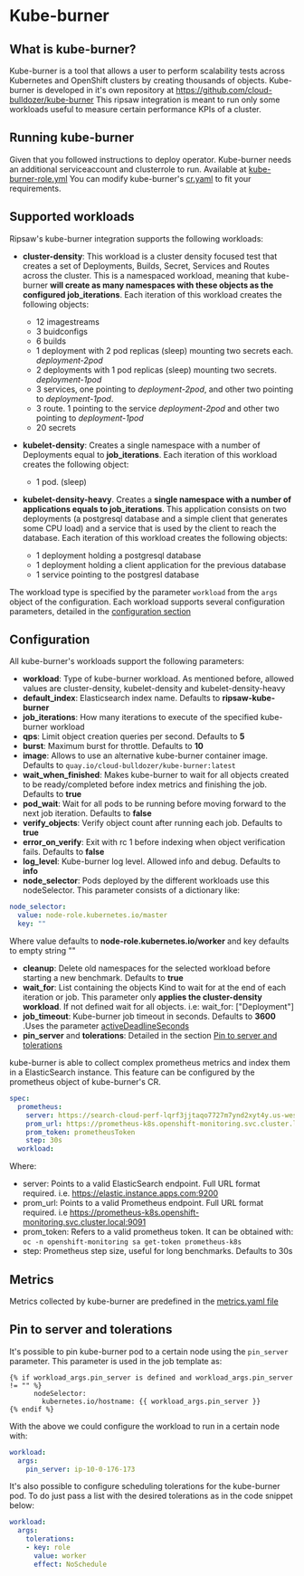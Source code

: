# Kube-burner

## What is kube-burner?

Kube-burner is a tool that allows a user to perform scalability tests across Kubernetes and OpenShift clusters by creating thousands of objects. Kube-burner is developed in it's own repository at https://github.com/cloud-bulldozer/kube-burner
This ripsaw integration is meant to run only some workloads useful to measure certain performance KPIs of a cluster.

## Running kube-burner

Given that you followed instructions to deploy operator. Kube-burner needs an additional serviceaccount and clusterrole to run. Available at [kube-burner-role.yml](../resources/kube-burner-role.yml)
You can modify kube-burner's [cr.yaml](../resources/crds/ripsaw_v1alpha1_kube-burner_cr.yaml) to fit your requirements.

## Supported workloads

Ripsaw's kube-burner integration supports the following workloads:

- **cluster-density**: This workload is a cluster density focused test that creates a set of Deployments, Builds, Secret, Services and Routes across the cluster. This is a namespaced workload, meaning that kube-burner **will create as many namespaces with these objects as the configured job_iterations**. 
Each iteration of this workload creates the following objects:
  - 12 imagestreams
  - 3 buidconfigs
  - 6 builds
  - 1 deployment with 2 pod replicas (sleep) mounting two secrets each. *deployment-2pod*
  - 2 deployments with 1 pod replicas (sleep) mounting two secrets. *deployment-1pod*
  - 3 services, one pointing to *deployment-2pod*, and other two pointing to *deployment-1pod*.
  - 3 route. 1 pointing to the service *deployment-2pod* and other two pointing to *deployment-1pod*
  - 20 secrets

- **kubelet-density**: Creates a single namespace with a number of Deployments equal to **job_iterations**.
Each iteration of this workload creates the following object:
  - 1 pod. (sleep)

- **kubelet-density-heavy**. Creates a **single namespace with a number of applications equals to job_iterations**. This application consists on two deployments (a postgresql database and a simple client that generates some CPU load) and a service that is used by the client to reach the database.
Each iteration of this workload creates the following objects:
  - 1 deployment holding a postgresql database
  - 1 deployment holding a client application for the previous database
  - 1 service pointing to the postgresl database

The workload type is specified by the parameter `workload` from the `args` object of the configuration. Each workload supports several configuration parameters, detailed in the [configuration section](#configuration)

## Configuration

All kube-burner's workloads support the following parameters:

- **workload**: Type of kube-burner workload. As mentioned before, allowed values are cluster-density, kubelet-density and kubelet-density-heavy
- **default_index**: Elasticsearch index name. Defaults to __ripsaw-kube-burner__
- **job_iterations**: How many iterations to execute of the specified kube-burner workload
- **qps**: Limit object creation queries per second. Defaults to __5__
- **burst**: Maximum burst for throttle. Defaults to __10__
- **image**: Allows to use an alternative kube-burner container image. Defaults to `quay.io/cloud-bulldozer/kube-burner:latest`
- **wait_when_finished**: Makes kube-burner to wait for all objects created to be ready/completed before index metrics and finishing the job. Defaults to __true__
- **pod_wait**: Wait for all pods to be running before moving forward to the next job iteration. Defaults to __false__
- **verify_objects**: Verify object count after running each job. Defaults to __true__
- **error_on_verify**: Exit with rc 1 before indexing when object verification fails. Defaults to __false__
- **log_level**: Kube-burner log level. Allowed info and debug. Defaults to __info__
- **node_selector**: Pods deployed by the different workloads use this nodeSelector. This parameter consists of a dictionary like:

```yaml
node_selector:
  value: node-role.kubernetes.io/master
  key: ""
```
Where value defaults to __node-role.kubernetes.io/worker__ and key defaults to empty string ""

- **cleanup**: Delete old namespaces for the selected workload before starting a new benchmark. Defaults to __true__
- **wait_for**: List containing the objects Kind to wait for at the end of each iteration or job. This parameter only **applies the cluster-density workload**. If not defined wait for all objects. i.e: wait_for: ["Deployment"]
- **job_timeout**: Kube-burner job timeout in seconds. Defaults to __3600__ .Uses the parameter [activeDeadlineSeconds](https://kubernetes.io/docs/concepts/workloads/controllers/job/#job-termination-and-cleanup)
- **pin_server** and **tolerations**: Detailed in the section [Pin to server and tolerations](#Pin-to-server-and-tolerations)

kube-burner is able to collect complex prometheus metrics and index them in a ElasticSearch instance. This feature can be configured by the prometheus object of kube-burner's CR.

```yaml
spec:
  prometheus:
    server: https://search-cloud-perf-lqrf3jjtaqo7727m7ynd2xyt4y.us-west-2.es.amazonaws.com:443
    prom_url: https://prometheus-k8s.openshift-monitoring.svc.cluster.local:9091
    prom_token: prometheusToken
    step: 30s
  workload:
```

Where:
- server: Points to a valid ElasticSearch endpoint. Full URL format required. i.e. https://elastic.instance.apps.com:9200
- prom_url: Points to a valid Prometheus endpoint. Full URL format required. i.e https://prometheus-k8s.openshift-monitoring.svc.cluster.local:9091
- prom_token: Refers to a valid prometheus token. It can be obtained with: `oc -n openshift-monitoring sa get-token prometheus-k8s`
- step: Prometheus step size, useful for long benchmarks. Defaults to 30s

## Metrics

Metrics collected by kube-burner are predefined in the [metrics.yaml file](../roles/kube-burner/files/metrics.yaml)

## Pin to server and tolerations

It's possible to pin kube-burner pod to a certain node using the `pin_server` parameter. This parameter is used in the job template as:

```jinja
{% if workload_args.pin_server is defined and workload_args.pin_server != "" %}
      nodeSelector:
        kubernetes.io/hostname: {{ workload_args.pin_server }}
{% endif %}
```

With the above we could configure the workload to run in a certain node with:

```yaml
workload:
  args:
    pin_server: ip-10-0-176-173
```

It's also possible to configure scheduling tolerations for the kube-burner pod. To do just pass a list with the desired tolerations as in the code snippet below:

```yaml
workload:
  args:
    tolerations:
    - key: role
      value: worker
      effect: NoSchedule
```
